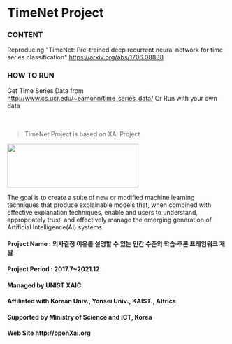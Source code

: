# TimeNet Project

### **CONTENT**
Reproducing "TimeNet: Pre-trained deep recurrent neural network for time series classification"
 <https://arxiv.org/abs/1706.08838>

### **HOW TO RUN** 
Get Time Series Data from <http://www.cs.ucr.edu/~eamonn/time_series_data/>   Or Run with your own data
<br><br><br>

> TimeNet Project is based on XAI Project

 <img src="http://xai.unist.ac.kr/static/img/XAIC_logo.png" width="300" height="100"> 
 
The goal is to create a suite of new or modified machine learning techniques that produce explainable models that, when combined with effective explanation techniques, enable and users to understand, appropriately trust, and effectively manage the emerging generation of Artificial Intelligence(AI) systems.

#### **Project Name**    :  의사결정 이유를 설명할 수 있는 인간 수준의 학습·추론 프레임워크 개발
#### **Project Period**  :  2017.7~2021.12
#### **Managed by**   UNIST XAIC
#### **Affiliated with** Korean Univ., Yonsei Univ., KAIST., AItrics
#### **Supported by** Ministry of Science and ICT, Korea 
#### **Web Site**   <http://openXai.org> 